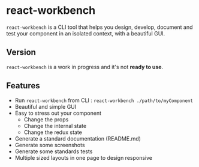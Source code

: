 # react-workbench

`react-workbench` is a CLI tool that helps you design, develop, document and test your component in an isolated context, with a beautiful GUI.

## Version
`react-workbench` is a work in progress and it's not **ready to use**.

## Features
 - Run `react-workbench` from CLI : `react-workbench ./path/to/myComponent`
 - Beautiful and simple GUI
 - Easy to stress out your component
   * Change the props
   * Change the internal state
   * Change the redux state
 - Generate a standard documentation (README.md)
 - Generate some screenshots
 - Generate some standards tests
 - Multiple sized layouts in one page to design responsive
